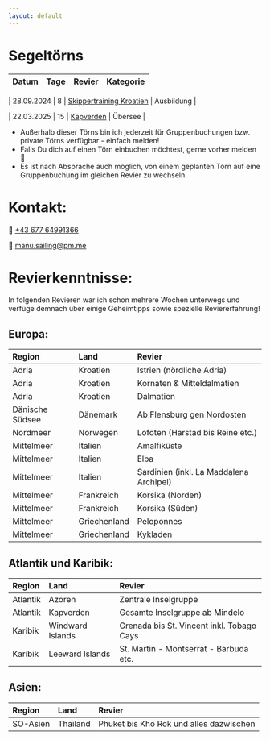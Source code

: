 ```yaml
---
layout: default
---
```


<!-- Text can be **bold**, _italic_, or ~~strikethrough~~.

[Link to another page](./another-page.html).

There should be whitespace between paragraphs.

There should be whitespace between paragraphs. We recommend including a README, or a file with information about your project.

# Header 1

This is a normal paragraph following a header. GitHub is a code hosting platform for version control and collaboration. It lets you and others work together on projects from anywhere.

## Header 2

> This is a blockquote following a header.
>
> When something is important enough, you do it even if the odds are not in your favor.

### Header 3

```js
// Javascript code with syntax highlighting.
var fun = function lang(l) {
  dateformat.i18n = require('./lang/' + l)
  return true;
}
```

```ruby
# Ruby code with syntax highlighting
GitHubPages::Dependencies.gems.each do |gem, version|
  s.add_dependency(gem, "= #{version}")
end
```

#### Header 4

*   This is an unordered list following a header.
*   This is an unordered list following a header.
*   This is an unordered list following a header.

##### Header 5

1.  This is an ordered list following a header.
2.  This is an ordered list following a header.
3.  This is an ordered list following a header.

-->


# Segeltörns

| Datum        | Tage  | Revier                                                                                           | Kategorie  |
|:-------------|:------|:-------------------------------------------------------------------------------------------------|------------|

<!--| 14.09.2024   | 8     | [SKS Kroatien](https://join-the-crew.com/de/touren/sks-ausbildungstoern-kroatien)                | Ausbildung |
| 21.09.2024   | 8     | [SKS Kroatien](https://join-the-crew.com/de/touren/sks-ausbildungstoern-kroatien)                | Ausbildung |-->

| 28.09.2024   | 8     | [Skippertraining Kroatien](https://join-the-crew.com/de/touren/skippertraining-kroatien)         | Ausbildung |

| 22.03.2025   | 15    | [Kapverden](https://join-the-crew.com/de/touren/segeln-kapverden)                                | Übersee    |

* Außerhalb dieser Törns bin ich jederzeit für Gruppenbuchungen bzw. private Törns verfügbar - einfach melden!
* Falls Du dich auf einen Törn einbuchen möchtest, gerne vorher melden 🙂
* Es ist nach Absprache auch möglich, von einem geplanten Törn auf eine Gruppenbuchung im gleichen Revier zu wechseln.

# Kontakt:

📱 [+43 677 64991366](https://wa.me/message/EXGJQQVNCYIII1)

📧 [manu.sailing@pm.me](mailto:manu.sailing@pm.me)

# Revierkenntnisse:
In folgenden Revieren war ich schon mehrere Wochen unterwegs und verfüge demnach über einige Geheimtipps sowie spezielle Reviererfahrung!

## Europa:

| Region          | Land              | Revier                                    | 
|:----------------|:------------------|:------------------------------------------|
| Adria           | Kroatien          | Istrien (nördliche Adria)                 |
| Adria           | Kroatien          | Kornaten & Mitteldalmatien                |
| Adria           | Kroatien          | Dalmatien                                 |
| Dänische Südsee | Dänemark          | Ab Flensburg gen Nordosten                |
| Nordmeer        | Norwegen          | Lofoten (Harstad bis Reine etc.)          |
| Mittelmeer      | Italien           | Amalfiküste                               |
| Mittelmeer      | Italien           | Elba                                      |
| Mittelmeer      | Italien           | Sardinien (inkl. La Maddalena Archipel)   |
| Mittelmeer      | Frankreich        | Korsika (Norden)                          | 
| Mittelmeer      | Frankreich        | Korsika (Süden)                           |
| Mittelmeer      | Griechenland      | Peloponnes                                |
| Mittelmeer      | Griechenland      | Kykladen                                  |

## Atlantik und Karibik:

| Region          | Land              | Revier                                    | 
|:----------------|:------------------|:------------------------------------------|
| Atlantik        | Azoren            | Zentrale Inselgruppe                      |
| Atlantik        | Kapverden         | Gesamte Inselgruppe ab Mindelo            |
| Karibik         | Windward Islands  | Grenada bis St. Vincent inkl. Tobago Cays |
| Karibik         | Leeward Islands   | St. Martin - Montserrat - Barbuda etc.    |

## Asien:

| Region          | Land              | Revier                                    | 
|:----------------|:------------------|:------------------------------------------|
| SO-Asien        | Thailand          | Phuket bis Kho Rok und alles dazwischen   |

<!--

### Here is an unordered list:

*   Item foo
*   Item bar
*   Item baz
*   Item zip

### And an ordered list:

1.  Item one
1.  Item two
1.  Item three
1.  Item four

### And a nested list:

- level 1 item
  - level 2 item
  - level 2 item
    - level 3 item
    - level 3 item
- level 1 item
  - level 2 item
  - level 2 item
  - level 2 item
- level 1 item
  - level 2 item
  - level 2 item
- level 1 item

### Small image

![Octocat](https://github.githubassets.com/images/icons/emoji/octocat.png)

### Large image

![Branching](https://guides.github.com/activities/hello-world/branching.png)


### Definition lists can be used with HTML syntax.

<dl>
<dt>Name</dt>
<dd>Godzilla</dd>
<dt>Born</dt>
<dd>1952</dd>
<dt>Birthplace</dt>
<dd>Japan</dd>
<dt>Color</dt>
<dd>Green</dd>
</dl>

```
Long, single-line code blocks should not wrap. They should horizontally scroll if they are too long. This line should be long enough to demonstrate this.
```

```
The final element.
```
-->
